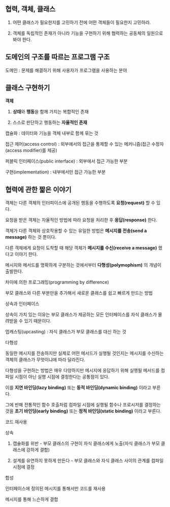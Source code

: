 ## **협력, 객체, 클래스**

1. 어떤 클래스가 필요한지를 고민하기 전에 어떤 객체들이 필요한지 고민하라.

2. 객체를 독립적인 존재가 아니라 기능을 구현하기 위해 협력하는 공동체의 일원으로 봐야 한다.



## **도메인의 구조를 따르는 프로그램 구조**

도메인 : 문제를 해결하기 위해 사용자가 프로그램을 사용하는 분야



## **클래스 구현하기**

**객체** 

1. **상태**와 **행동**을 함께 가지는 복합적인 존재

2. 스스로 판단하고 행동하는 **자율적인 존재**

캡슐화 : 데이터와 기능을 객체 내부로 함께 묶는 것

접근 제어(access control) : 외부에서의 접근을 통제할 수 있는 메커니즘(접근 수정자(access modifier)를 제공)

퍼블릭 인터페이스(public interface) : 외부에서 접근 가능한 부분

구현(implementation) : 내부에서만 접근 가능한 부분



## **협력에 관한 짧은 이야기**

객체는 다른 객체의 인터피이스에 공개된 행동을 수행하도록 **요청(request)** 할 수 있다.

요청을 받은 객체는 자율적인 방법에 따라 요청을 처리한 후 **응답(response)** 한다.

객체가 다른 객체와 상호작용할 수 있는 유일한 방법은 **메시지를 전송(send a message)** 하는 것 뿐이다.

다른 객체에게 요청이 도착할 때 해당 객체가 **메시지를 수신(receive a message)** 했다고 이야기 한다.

메시지와 메서드를 명확하게 구분하는 것에서부터 **다형성(polymophism)** 의 개념이 출발한다.



차이에 의한 프로그래밍(programming by difference)

부모 클래스와 다른 부분만을 추가해서 새로운 클래스를 쉽고 빠르게 만드는 방법



상속과 인터페이스

상속이 가치 있는 이유는 부모 클래스가 제공하는 모든 인터페이스를 자식 클래스가 물려받을 수 있기 때문이다.

업캐스팅(upcasting) : 자식 클래스가 부모 클래스를 대신 하는 것



다형성

동일한 메시지를 전송하지만 실제로 어떤 메서드가 실행될 것인지는 메시지를 수신하는 객체의 클래스가 무엇이냐에 따라 달라진다.

다형성을 구현하는 방법은 매우 다양하지만 메시지에 응답하기 위해 실행될 메서드를 컴파일 시점이 아닌 실행 시점에 결정한다는 공통점이 있다.

이를 **지연 바인딩(lazy binding)** 또는 **동적 바인딩(dynamic binding)** 이라고 부른다.

그에 반해 전통적인 함수 호출처럼 컴파일 시점에 실행될 함수나 프로시저를 결정하는 것을 **초기 바인딩(early binding)** 또는 **정적 바인딩(static binding)** 이라고 부른다.



코드 재사용

상속

1. 캡슐화를 위반 - 부모 클래스의 구현이 자식 클래스에게 노출(자식 클래스가 부모 클래스에 강하게 결합)

2. 설계를 유연하지 못하게 만든다 - 부모 클래스와 자식 클래스 사이의 관계를 컴파일 시점에 결정

합성

인터페이스에 정의된 메시지를 통해서만 코드를 재사용

메시지를 통해 느슨하게 결합
